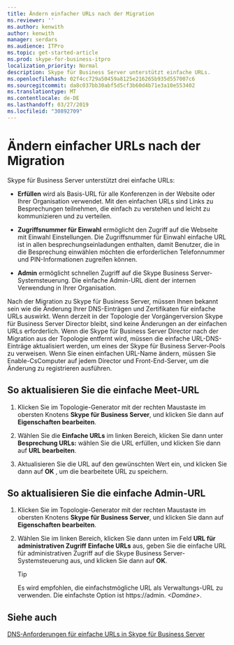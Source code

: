 ```yaml
---
title: Ändern einfacher URLs nach der Migration
ms.reviewer: ''
ms.author: kenwith
author: kenwith
manager: serdars
ms.audience: ITPro
ms.topic: get-started-article
ms.prod: skype-for-business-itpro
localization_priority: Normal
description: Skype für Business Server unterstützt einfache URLs.
ms.openlocfilehash: 02f4cc729a50459a8125e216265b935d557007c6
ms.sourcegitcommit: da8c037bb30abf5d5cf3b60d4b71e3a10e553402
ms.translationtype: MT
ms.contentlocale: de-DE
ms.lasthandoff: 03/27/2019
ms.locfileid: "30892709"
---
```

# <a name="change-simple-urls-after-migration"></a>Ändern einfacher URLs nach der Migration

Skype für Business Server unterstützt drei einfache URLs:
  
- **Erfüllen** wird als Basis-URL für alle Konferenzen in der Website oder Ihrer Organisation verwendet. Mit den einfachen URLs sind Links zu Besprechungen teilnehmen, die einfach zu verstehen und leicht zu kommunizieren und zu verteilen. 
    
- **Zugriffsnummer für Einwahl** ermöglicht den Zugriff auf die Webseite mit Einwahl Einstellungen. Die Zugriffsnummer für Einwahl einfache URL ist in allen besprechungseinladungen enthalten, damit Benutzer, die in die Besprechung einwählen möchten die erforderlichen Telefonnummer und PIN-Informationen zugreifen können. 
    
- **Admin** ermöglicht schnellen Zugriff auf die Skype Business Server-Systemsteuerung. Die einfache Admin-URL dient der internen Verwendung in Ihrer Organisation. 
    
Nach der Migration zu Skype für Business Server, müssen Ihnen bekannt sein wie die Änderung Ihrer DNS-Einträgen und Zertifikaten für einfache URLs auswirkt. Wenn derzeit in der Topologie der Vorgängerversion Skype für Business Server Director bleibt, sind keine Änderungen an der einfachen URLs erforderlich. Wenn die Skype für Business Server Director nach der Migration aus der Topologie entfernt wird, müssen die einfache URL-DNS-Einträge aktualisiert werden, um eines der Skype für Business Server-Pools zu verweisen. Wenn Sie einen einfachen URL-Name ändern, müssen Sie Enable-CsComputer auf jedem Director und Front-End-Server, um die Änderung zu registrieren ausführen.

## <a name="to-update-the-meet-simple-url"></a>So aktualisieren Sie die einfache Meet-URL

1. Klicken Sie im Topologie-Generator mit der rechten Maustaste im obersten Knotens **Skype für Business Server**, und klicken Sie dann auf **Eigenschaften bearbeiten**.
    
2. Wählen Sie die **Einfache URLs** im linken Bereich, klicken Sie dann unter **Besprechung URLs:** wählen Sie die URL erfüllen, und klicken Sie dann auf **URL bearbeiten**.
    
3. Aktualisieren Sie die URL auf den gewünschten Wert ein, und klicken Sie dann auf **OK** , um die bearbeitete URL zu speichern. 
    
## <a name="to-update-the-admin-simple-url"></a>So aktualisieren Sie die einfache Admin-URL

1. Klicken Sie im Topologie-Generator mit der rechten Maustaste im obersten Knotens **Skype für Business Server**, und klicken Sie dann auf **Eigenschaften bearbeiten**.
    
2. Wählen Sie im linken Bereich, klicken Sie dann unten im Feld **URL für administrativen Zugriff** **Einfache URLs** aus, geben Sie die einfache URL für administrativen Zugriff auf die Skype Business Server-Systemsteuerung aus, und klicken Sie dann auf **OK**.
    
   > [!TIP]
   > Es wird empfohlen, die einfachstmögliche URL als Verwaltungs-URL zu verwenden. Die einfachste Option ist https://admin. <em> \<Domäne\></em>. 
  
## <a name="see-also"></a>Siehe auch

[DNS-Anforderungen für einfache URLs in Skype für Business Server](../../SfbServer/plan-your-deployment/network-requirements/simple-urls.md)
